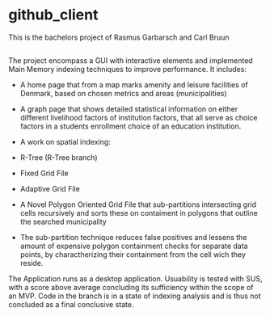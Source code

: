 # github_client

This is the bachelors project of Rasmus Garbarsch and Carl Bruun

##
The project encompass a GUI with interactive elements and implemented Main Memory indexing techniques to improve performance.
It includes:
- A home page that from a map marks amenity and leisure facilities of Denmark, based on chosen metrics and areas (municipalities)
- A graph page that shows detailed statistical information on either different livelihood factors of institution factors, that all serve as choice factors in a students enrollment choice of an education institution.

- A work on spatial indexing:
- R-Tree (R-Tree branch)
- Fixed Grid File
- Adaptive Grid File
- A Novel Polygon Oriented Grid File that sub-partitions intersecting grid cells recursively and sorts these on contaiment in polygons that outline the searched municipality
- The sub-partition technique reduces false positives and lessens the amount of expensive polygon containment checks for separate data points, by charactherizing their containment from the cell wich they reside.


The Application runs as a desktop application.
Usuability is tested with SUS, with a score above average concluding its sufficiency within the scope of an MVP.
Code in the branch is in a state of indexing analysis and is thus not concluded as a final conclusive state.
